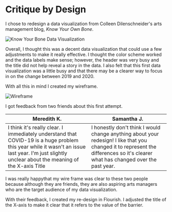 
# Critique by Design

I chose to redesign a data visualization from Colleen Dilenschneider's arts management blog, *Know Your Own Bone*. 

![Know Your Bone Data Visualization](https://user-images.githubusercontent.com/73760381/99205276-1668cd00-2786-11eb-8bd8-77d75bcaad28.png) 

Overall, I thought this was a decent data visualization that could use a few adjustments to make it really effective. I thought the color scheme worked and the data labels make sense; however, the header was very busy and the title did not help reveal a story in the data. I also felt that this first data visualization was a little busy and that there may be a clearer way to focus in on the change between 2019 and 2020. 

With all this in mind I created my wireframe.

![Wireframe](https://user-images.githubusercontent.com/73760381/99205645-2634e100-2787-11eb-910e-57e8999d55cb.jpg)

I got feedback from two friends about this first attempt. 

Meredith K. | Samantha J.
------------ | --------------
I think it's really clear. I immediately understand that COVID-19 is a huge problem this year while it wasn't an issue last year. I'm just slightly unclear about the meaning of the X-axis Title | I honestly don't think I would change anything about your redesign! I like that you changed it to represent the differences so it's clearer what has changed over the past year.

I was really happythat my wire frame was clear to these two people because although they are friends, they are also aspiring arts managers who are the target audience of my data visualization. 

With their feedback, I created my re-design in Flourish. I adjusted the title of the X-axis to make it clear that it refers to the value of the barrier. 

<div class="flourish-embed flourish-chart" data-src="visualisation/4357388"><script src="https://public.flourish.studio/resources/embed.js"></script></div>
